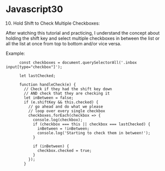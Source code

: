 # Javascript30
10) Hold Shift to Check Multiple Checkboxes: 

After watching this tutorial and practicing,
I understand the concept about holding  the shift key and select multiple checkboxes in between the list or all the list at once from top to bottom and/or vice versa.

Example:

          const checkboxes = document.querySelectorAll('.inbox input[type="checkbox"]');

          let lastChecked;

          function handleCheck(e) {
            // Check if they had the shift key down
            // AND check that they are checking it
            let inBetween = false;
            if (e.shiftKey && this.checked) {
              // go ahead and do what we please
              // loop over every single checkbox
              checkboxes.forEach(checkbox => {
                console.log(checkbox);
                if (checkbox === this || checkbox === lastChecked) {
                  inBetween = !inBetween;
                  console.log('Starting to check them in between!');
                }

                if (inBetween) {
                  checkbox.checked = true;
                }
              });
            }
